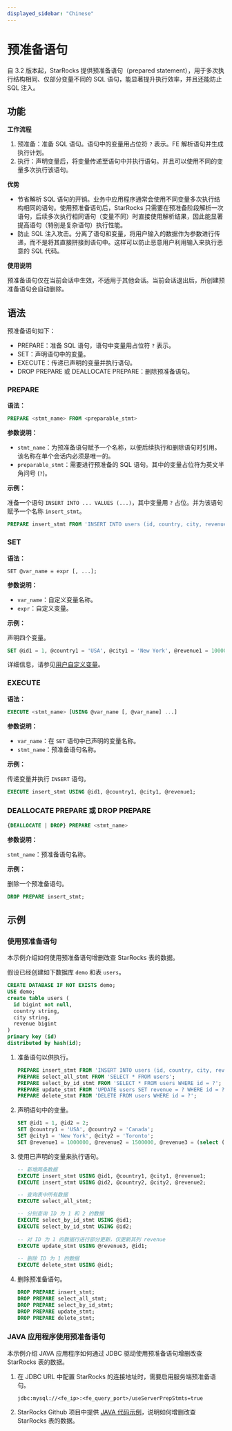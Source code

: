 ```yaml
---
displayed_sidebar: "Chinese"
---
```


# 预准备语句

自 3.2 版本起，StarRocks 提供预准备语句（prepared statement），用于多次执行结构相同、仅部分变量不同的 SQL 语句，能显著提升执行效率，并且还能防止 SQL 注入。

## 功能

**工作流程**

1. 预准备：准备 SQL 语句。语句中的变量用占位符 `?` 表示。FE 解析语句并生成执行计划。
2. 执行：声明变量后，将变量传递至语句中并执行语句。并且可以使用不同的变量多次执行该语句。

**优势**

- 节省解析 SQL 语句的开销。业务中应用程序通常会使用不同变量多次执行结构相同的语句。使用预准备语句后，StarRocks 只需要在预准备阶段解析一次语句，后续多次执行相同语句（变量不同）时直接使用解析结果，因此能显著提高语句（特别是复杂语句）执行性能。
- 防止 SQL 注入攻击。分离了语句和变量，将用户输入的数据作为参数进行传递，而不是将其直接拼接到语句中。这样可以防止恶意用户利用输入来执行恶意的 SQL 代码。

**使用说明**

预准备语句仅在当前会话中生效，不适用于其他会话。当前会话退出后，所创建预准备语句会自动删除。

## 语法

预准备语句如下：

- PREPARE：准备 SQL 语句，语句中变量用占位符 `?` 表示。
- SET：声明语句中的变量。
- EXECUTE：传递已声明的变量并执行语句。
- DROP PREPARE 或 DEALLOCATE PREPARE：删除预准备语句。

### PREPARE

**语法：**

```SQL
PREPARE <stmt_name> FROM <preparable_stmt>
```

**参数说明：**

- `stmt_name`：为预准备语句赋予一个名称，以便后续执行和删除语句时引用。该名称在单个会话内必须是唯一的。
- `preparable_stmt`：需要进行预准备的 SQL 语句。其中的变量占位符为英文半角问号 (`?`)。

**示例：**

准备一个语句 `INSERT INTO ... VALUES (...)`，其中变量用 `?` 占位。并为该语句赋予一个名称 `insert_stmt`。

```SQL
PREPARE insert_stmt FROM 'INSERT INTO users (id, country, city, revenue) VALUES (?, ?, ?, ?)';
```

### SET

**语法：**

```Plain
SET @var_name = expr [, ...];
```

**参数说明：**

- `var_name`：自定义变量名称。
- `expr`：自定义变量。

**示例：**

声明四个变量。

```SQL
SET @id1 = 1, @country1 = 'USA', @city1 = 'New York', @revenue1 = 1000000;
```

详细信息，请参见[用户自定义变量](../../reference/user_defined_variables.md)。

### EXECUTE

**语法：**

```SQL
EXECUTE <stmt_name> [USING @var_name [, @var_name] ...]
```

**参数说明：**

- `var_name`：在 `SET` 语句中已声明的变量名称。
- `stmt_name`：预准备语句名称。

**示例：**

传递变量并执行 `INSERT` 语句。

```SQL
EXECUTE insert_stmt USING @id1, @country1, @city1, @revenue1;
```

### DEALLOCATE PREPARE 或 DROP PREPARE

```SQL
{DEALLOCATE | DROP} PREPARE <stmt_name>
```

**参数说明：**

`stmt_name`：预准备语句名称。

**示例：**

删除一个预准备语句。

```SQL
DROP PREPARE insert_stmt;
```

## 示例

### 使用预准备语句

本示例介绍如何使用预准备语句增删改查 StarRocks 表的数据。

假设已经创建如下数据库 `demo` 和表 `users`。

```SQL
CREATE DATABASE IF NOT EXISTS demo;
USE demo;
create table users (
  id bigint not null,
  country string,
  city string,
  revenue bigint
)
primary key (id)
distributed by hash(id);
```

1. 准备语句以供执行。

   ```SQL
   PREPARE insert_stmt FROM 'INSERT INTO users (id, country, city, revenue) VALUES (?, ?, ?, ?)';
   PREPARE select_all_stmt FROM 'SELECT * FROM users';
   PREPARE select_by_id_stmt FROM 'SELECT * FROM users WHERE id = ?';
   PREPARE update_stmt FROM 'UPDATE users SET revenue = ? WHERE id = ?';
   PREPARE delete_stmt FROM 'DELETE FROM users WHERE id = ?';
   ```

2. 声明语句中的变量。

   ```SQL
   SET @id1 = 1, @id2 = 2;
   SET @country1 = 'USA', @country2 = 'Canada';
   SET @city1 = 'New York', @city2 = 'Toronto';
   SET @revenue1 = 1000000, @revenue2 = 1500000, @revenue3 = (select (revenue)*1.1 from users);
   ```

3. 使用已声明的变量来执行语句。

   ```SQL
   -- 新增两条数据
   EXECUTE insert_stmt USING @id1, @country1, @city1, @revenue1;
   EXECUTE insert_stmt USING @id2, @country2, @city2, @revenue2;
   
   -- 查询表中所有数据
   EXECUTE select_all_stmt;
   
   -- 分别查询 ID 为 1 和 2 的数据
   EXECUTE select_by_id_stmt USING @id1;
   EXECUTE select_by_id_stmt USING @id2;
      
   -- 对 ID 为 1 的数据行进行部分更新，仅更新其列 revenue
   EXECUTE update_stmt USING @revenue3, @id1;
      
   -- 删除 ID 为 1 的数据
   EXECUTE delete_stmt USING @id1;
   ```

4. 删除预准备语句。

   ```SQL
   DROP PREPARE insert_stmt;
   DROP PREPARE select_all_stmt;
   DROP PREPARE select_by_id_stmt;
   DROP PREPARE update_stmt;
   DROP PREPARE delete_stmt;
   ```

### JAVA 应用程序使用预准备语句

本示例介绍 JAVA 应用程序如何通过 JDBC 驱动使用预准备语句增删改查 StarRocks 表的数据。

1. 在 JDBC URL 中配置 StarRocks 的连接地址时，需要启用服务端预准备语句。

    ```Plaintext
    jdbc:mysql://<fe_ip>:<fe_query_port>/useServerPrepStmts=true
    ```

2. StarRocks Github 项目中提供 [JAVA 代码示例](https://github.com/StarRocks/starrocks/blob/main/fe/fe-core/src/test/java/com/starrocks/analysis/PreparedStmtTest.java)，说明如何增删改查 StarRocks 表的数据。
